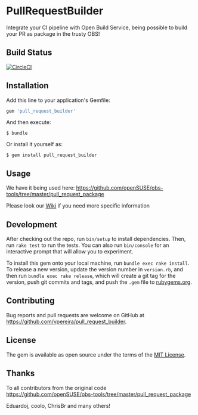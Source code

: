 # PullRequestBuilder

Integrate your CI pipeline with Open Build Service, being possible to build your PR as package in the trusty OBS!

## Build Status
[![CircleCI](https://circleci.com/gh/vpereira/pull_request_builder.svg?style=svg)](https://app.circleci.com/pipelines/github/vpereira/pull_request_builder)

## Installation

Add this line to your application's Gemfile:

```ruby
gem 'pull_request_builder'
```

And then execute:

    $ bundle

Or install it yourself as:

    $ gem install pull_request_builder

## Usage

We have it being used here: https://github.com/openSUSE/obs-tools/tree/master/pull_request_package

Please look our [Wiki](https://github.com/openSUSE/obs-pullrequest-builder) if you need more specific information

## Development

After checking out the repo, run `bin/setup` to install dependencies. Then, run `rake test` to run the tests. You can also run `bin/console` for an interactive prompt that will allow you to experiment.

To install this gem onto your local machine, run `bundle exec rake install`. To release a new version, update the version number in `version.rb`, and then run `bundle exec rake release`, which will create a git tag for the version, push git commits and tags, and push the `.gem` file to [rubygems.org](https://rubygems.org).

## Contributing

Bug reports and pull requests are welcome on GitHub at https://github.com/vpereira/pull_request_builder.

## License

The gem is available as open source under the terms of the [MIT License](https://opensource.org/licenses/MIT).


## Thanks

To all contributors from the original code https://github.com/openSUSE/obs-tools/tree/master/pull_request_package

Eduardoj, coolo, ChrisBr and many others!
